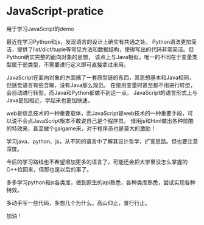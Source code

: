 # JavaScript-pratice
用于学习JavaScript的demo

最近在学习Python和js，发现语言的设计上确实有共通之处。
Python语法更加简洁，提供了list/dict/tuple等常见方法和数据结构，使得写出的代码非常简洁。但Python确实完整的面向对象的思想，
该点上与Java相似，唯一的不同在于变量类型属于弱类型，不需要进行定义即可直接拿过来用。

JavaScript在面向对象的方面搞了一套原型链的东西，其思想基本和Java相同，但感觉语言有些含糊，没有Java那么规范。
在使用变量时甚至都不用进行转型，会自动进行转型，而Java和Python都做不到这一点。
JavaScript的语言形式上与Java更加相近，学起来也更加快速。

web是信息技术的一种重要载体，而JavaScript是web技术的一种重要手段，可以说不会点JavaScript根本不敢说自己是个程序员。
借用js和html做出各种炫酷的特效来，甚至做个galgame来，对于程序员也是莫大的激励！

学习java、python、js，从不同的语言中了解其设计哲学，扩宽思路。但也要注意深度。

今后的学习路线也不希望增加更多的语言了，可能还会把大学里没怎么掌握的C++捡回来，但那也是以后的事了。

多多学习python和js各类库，做到原生的api熟悉，各种类库熟悉，尝试实现各种特效。

多动手写一些代码，多想几个为什么。高山仰止，景行行止。

加油！
